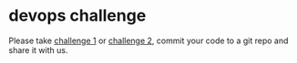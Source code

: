 # devops challenge

Please take [challenge 1](logs.md) or [challenge 2](website.md), commit your code to a git repo and share it with us.
